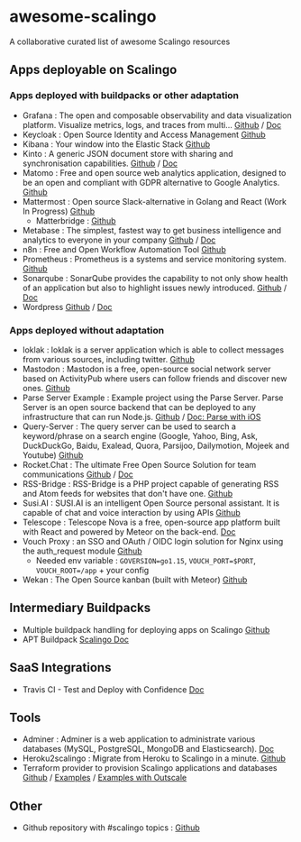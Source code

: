 # awesome-scalingo
A collaborative curated list of awesome Scalingo resources

## Apps deployable on Scalingo

### Apps deployed with buildpacks or other adaptation

- Grafana : The open and composable observability and data visualization platform. Visualize metrics, logs, and traces from multi… [Github](https://github.com/Scalingo/grafana-scalingo) / [Doc](https://doc.scalingo.com/platform/getting-started/getting-started-with-grafana)
- Keycloak : Open Source Identity and Access Management [Github](https://github.com/MTES-MCT/keycloak-buildpack)
- Kibana : Your window into the Elastic Stack [Github](https://github.com/Scalingo/kibana-scalingo)
- Kinto : A generic JSON document store with sharing and synchronisation capabilities. [Github](https://github.com/Kinto/kinto-scalingo) / [Doc](https://docs.kinto-storage.org/en/2.0.0/get-started.html#deploy-an-instance-on-scalingo)
- Matomo : Free and open source web analytics application, designed to be an open and compliant with GDPR alternative to Google Analytics. [Github](https://github.com/1024pix/matomo-buildpack)
- Mattermost : Open source Slack-alternative in Golang and React (Work In Progress) [Github](https://github.com/MTES-MCT/mattermost-buildpack)
   - Matterbridge : [Github](https://github.com/betagouv/matterbridge-paas)
- Metabase : The simplest, fastest way to get business intelligence and analytics to everyone in your company [Github](https://github.com/Scalingo/metabase-scalingo) / [Doc](https://doc.scalingo.com/platform/getting-started/getting-started-with-metabase)
- n8n : Free and Open Workflow Automation Tool [Github](https://github.com/jbuget/n8n-scalingo)
- Prometheus : Prometheus is a systems and service monitoring system. [Github](https://github.com/Scalingo/prometheus-buildpack)
- Sonarqube : SonarQube provides the capability to not only show health of an application but also to highlight issues newly introduced. [Github](https://github.com/Scalingo/scalingo-sonarqube) / [Doc](https://doc.scalingo.com/platform/getting-started/getting-started-with-sonarqube)
- Wordpress [Github](https://github.com/Scalingo/scalingo-wordpress) / [Doc](https://doc.scalingo.com/platform/getting-started/getting-started-with-wordpress)

### Apps deployed without adaptation

- loklak : loklak is a server application which is able to collect messages from various sources, including twitter. [Github](https://github.com/loklak/loklak_server)
- Mastodon : Mastodon is a free, open-source social network server based on ActivityPub where users can follow friends and discover new ones. [Github](https://github.com/tootsuite/mastodon)
- Parse Server Example : Example project using the Parse Server. Parse Server is an open source backend that can be deployed to any infrastructure that can run Node.js.  [Github](https://github.com/ParsePlatform/parse-server-example) / [Doc: Parse  with iOS](https://doc.scalingo.com/platform/app/integrate-parse-ios)
- Query-Server : The query server can be used to search a keyword/phrase on a search engine (Google, Yahoo, Bing, Ask, DuckDuckGo, Baidu, Exalead, Quora, Parsijoo, Dailymotion, Mojeek and Youtube) [Github](https://github.com/fossasia/query-server)
- Rocket.Chat : The ultimate Free Open Source Solution for team communications [Github](https://github.com/RocketChat/Rocket.Chat) / [Doc](https://docs.rocket.chat/installation/paas-deployments/scalingo)
- RSS-Bridge : RSS-Bridge is a PHP project capable of generating RSS and Atom feeds for websites that don't have one. [Github](https://github.com/RSS-Bridge/rss-bridge)
- Susi.AI : SUSI.AI is an intelligent Open Source personal assistant. It is capable of chat and voice interaction by using APIs  [Github](https://github.com/fossasia/susi_server)
- Telescope : Telescope Nova is a free, open-source app platform built with React and powered by Meteor on the back-end. [Doc](https://telescope.readme.io/docs/deploying)
- Vouch Proxy : an SSO and OAuth / OIDC login solution for Nginx using the auth_request module [Github](https://github.com/vouch/vouch-proxy)
   - Needed env variable : `GOVERSION=go1.15`, `VOUCH_PORT=$PORT`, `VOUCH_ROOT=/app` + your config
- Wekan : The Open Source kanban (built with Meteor) [Github](https://github.com/wekan/wekan)

## Intermediary Buildpacks

- Multiple buildpack handling for deploying apps on Scalingo [Github](https://github.com/Scalingo/multi-buildpack)
- APT Buildpack [Scalingo Doc](https://doc.scalingo.com/platform/deployment/buildpacks/apt)

## SaaS Integrations 
- Travis CI - Test and Deploy with Confidence [Doc](https://docs.travis-ci.com/user/deployment-v2/providers/scalingo/)

## Tools 

- Adminer : Adminer is a web application to administrate various databases (MySQL, PostgreSQL, MongoDB and Elasticsearch). [Doc](https://doc.scalingo.com/platform/databases/adminer)
- Heroku2scalingo : Migrate from Heroku to Scalingo in a minute. [Github](https://github.com/Scalingo/heroku2scalingo)
- Terraform provider to provision Scalingo applications and databases [Github](https://github.com/Scalingo/terraform-provider-scalingo) / [Examples](https://github.com/Scalingo/terraform-provider-scalingo-examples) / [Examples with Outscale](https://github.com/Scalingo/customer-terraform-docker-dev-prod-parity)

## Other
- Github repository with #scalingo topics : [Github](https://github.com/topics/scalingo)

